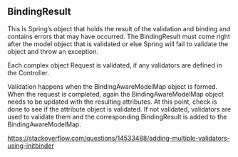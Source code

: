 BindingResult
------------- 
This is Spring’s object that holds the result of the validation and binding and contains errors that may have occurred. The BindingResult must come right after the model object that is validated or else Spring will fail to validate the object and throw an exception.

Each complex object Request is validated, if any validators are defined in the Controller. 

Validation happens when the BindingAwareModelMap object is formed. When the request is completed, again the BindingAwareModelMap object needs to be updated with the resulting attributes. At this point, check is done to see if the attribute object is validated. If not validated, validators are used to validate them and the corresponding BindingResult is added to the BindingAwareModelMap.

https://stackoverflow.com/questions/14533488/adding-multiple-validators-using-initbinder
